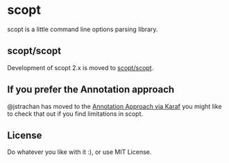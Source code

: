 scopt
=====

scopt is a little command line options parsing library.

scopt/scopt
-----------

Development of scopt 2.x is moved to [scopt/scopt](https://github.com/scopt/scopt).
    
If you prefer the Annotation approach
-------------------------------------

@jstrachan has moved to the [Annotation Approach via Karaf](https://github.com/jstrachan/scopt/blob/master/Karaf.md) you might like to check that out if you find limitations in scopt.

License
-------

Do whatever you like with it :), or use MIT License.
